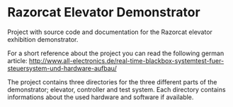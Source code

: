 # Razorcat Elevator Demonstrator
Project with source code and documentation for the Razorcat elevator exhibition demonstrator.

For a short reference about the project you can read the following german article:
http://www.all-electronics.de/real-time-blackbox-systemtest-fuer-steuersystem-und-hardware-aufbau/

The project contains three directories for the three different parts of the demonstrator; elevator, controller and test system. Each directory contains informations about the used hardware and software if available.